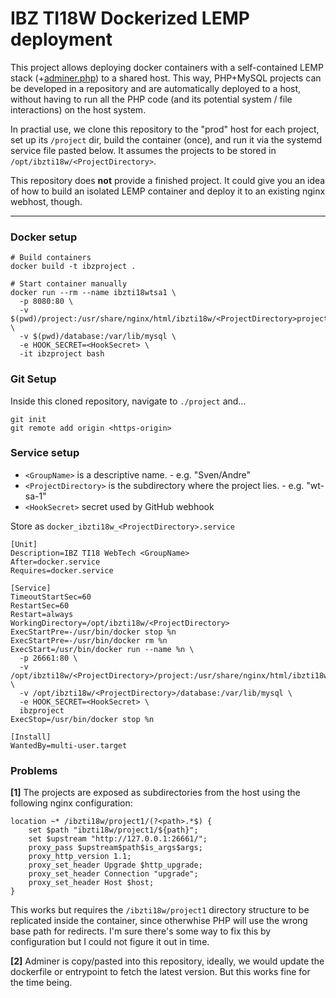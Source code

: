 # IBZ TI18W Dockerized LEMP deployment
This project allows deploying docker containers with a self-contained LEMP stack (+[adminer.php](https://www.adminer.org/)) to a shared host. This way, PHP+MySQL projects can be developed in a repository and are automatically deployed to a host, without having to run all the PHP code (and its potential system / file interactions) on the host system.

In practial use, we clone this repository to the "prod" host for each project, set up its `/project` dir, build the container (once), and run it via the systemd service file pasted below. It assumes the projects to be stored in `/opt/ibzti18w/<ProjectDirectory>`.

This repository does **not** provide a finished project. It could give you an idea of how to build an isolated LEMP container and deploy it to an existing nginx webhost, though.

-----

### Docker setup
```
# Build containers
docker build -t ibzproject .

# Start container manually
docker run --rm --name ibzti18wtsa1 \
  -p 8080:80 \
  -v $(pwd)/project:/usr/share/nginx/html/ibzti18w/<ProjectDirectory>project \
  -v $(pwd)/database:/var/lib/mysql \
  -e HOOK_SECRET=<HookSecret> \
  -it ibzproject bash
```

### Git Setup
Inside this cloned repository, navigate to `./project` and...
```
git init
git remote add origin <https-origin>
```

### Service setup
* `<GroupName>` is a descriptive name. -  e.g. "Sven/Andre"
* `<ProjectDirectory>` is the subdirectory where the project lies. - e.g. "wt-sa-1"
* `<HookSecret>` secret used by GitHub webhook

Store as `docker_ibzti18w_<ProjectDirectory>.service`
```
[Unit]
Description=IBZ TI18 WebTech <GroupName>
After=docker.service
Requires=docker.service

[Service]
TimeoutStartSec=60
RestartSec=60
Restart=always
WorkingDirectory=/opt/ibzti18w/<ProjectDirectory>
ExecStartPre=-/usr/bin/docker stop %n
ExecStartPre=-/usr/bin/docker rm %n
ExecStart=/usr/bin/docker run --name %n \
  -p 26661:80 \
  -v /opt/ibzti18w/<ProjectDirectory>/project:/usr/share/nginx/html/ibzti18w/<ProjectDirectory>/project \
  -v /opt/ibzti18w/<ProjectDirectory>/database:/var/lib/mysql \
  -e HOOK_SECRET=<HookSecret> \
  ibzproject
ExecStop=/usr/bin/docker stop %n

[Install]
WantedBy=multi-user.target
```

### Problems
**[1]** The projects are exposed as subdirectories from the host using the following nginx configuration:

```
location ~* /ibzti18w/project1/(?<path>.*$) {
    set $path "ibzti18w/project1/${path}";
    set $upstream "http://127.0.0.1:26661/";
    proxy_pass $upstream$path$is_args$args;
    proxy_http_version 1.1;
    proxy_set_header Upgrade $http_upgrade;
    proxy_set_header Connection "upgrade";
    proxy_set_header Host $host;
}
```

This works but requires the `/ibzti18w/project1` directory structure to be replicated inside the container, since otherwhise PHP will use the wrong base path for redirects. I'm sure there's some way to fix this by configuration but I could not figure it out in time.

**[2]** Adminer is copy/pasted into this repository, ideally, we would update the dockerfile or entrypoint to fetch the latest version. But this works fine for the time being.

